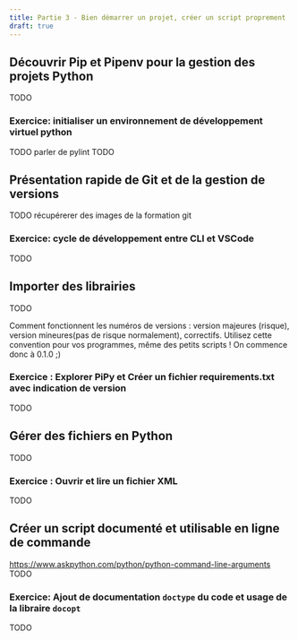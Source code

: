 ```yaml
---
title: Partie 3 - Bien démarrer un projet, créer un script proprement
draft: true
---
```


## Découvrir Pip et Pipenv pour la gestion des projets Python

TODO

### Exercice: initialiser un environnement de développement virtuel python

TODO parler de pylint
TODO 

## Présentation rapide de Git et de la gestion de versions

TODO récupérerer des images de la formation git

### Exercice: cycle de développement entre CLI et VSCode

TODO 

## Importer des librairies

TODO

Comment fonctionnent les numéros de versions : version majeures (risque), version mineures(pas de risque normalement), correctifs.
Utilisez cette convention pour vos programmes, même des petits scripts ! On commence donc à 0.1.0 ;)

### Exercice : Explorer PiPy et Créer un fichier requirements.txt avec indication de version

TODO

## Gérer des fichiers en Python

TODO

### Exercice : Ouvrir et lire un fichier XML

TODO

## Créer un script documenté et utilisable en ligne de commande

https://www.askpython.com/python/python-command-line-arguments TODO

### Exercice: Ajout de documentation `doctype` du code et usage de la libraire `docopt`

TODO